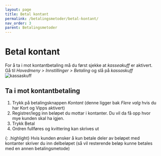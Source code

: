 ```yaml
---
layout: page
title: Betal kontant
permalink: /betalingsmetoder/betal-kontant/
nav_order: 3
parent: Betalingsmetoder
---
```


# Betal kontant

For å ta i mot kontantbetaling må du først sjekke at _kasseakuff_ er aktivert. <br> 
Gå til _Hovedmeny > Innstillinger > Betaling_ og slå på _kassaskuff_
![kassaskuff](/pos-doc/assets/images/kasseskuff_pos.jpg) 

## Ta i mot kontantbetaling
1. Trykk på betalingsknappen _Kontant_ (denne ligger bak _Flere valg_ hvis du har Kort og Vipps aktivert)
2. Registrer/legg inn beløpet du mottar i kontanter. Du vil da få opp hvor mye kunden skal ha igjen. 
3. Trykk Betal
4. Ordren fullføres og kvittering kan skrives ut

{: .highlight}
Hvis kunden ønsker å kun betale deler av beløpet med kontanter skriver du inn delbeløpet (så vil resterende beløp kunne betales med en annen betalingsmetode)
